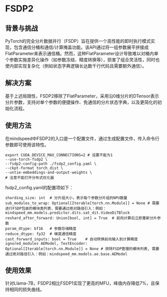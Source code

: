 # FSDP2

## 背景与挑战

PyTorch的完全分片数据并行（FSDP）旨在提供一个高性能的即时执行模式实现，包含通信分桶和通信/计算掩盖功能。该API通过将一组参数展平拼接成FlatParameter来表示通信桶。然而，这种FlatParameter设计导致难以对桶内单个参数实施差异化操作（如参数冻结、精度转换等），损害了组合灵活性，同时也使内部实现复杂化（例如状态字典逻辑长达数千行代码且需要额外通信）。

## 解决方案

基于上述局限性，FSDP2移除了FlatParameter，采用沿0维分片的DTensor表示分片参数，支持对单个参数的便捷操作、免通信的分片状态字典，以及更简化的初始化流程。

## 使用方法

在mindspeed中FSDP2的入口是一个配置文件，通过生成配置文件，传入命令行参数即可使用该特性。
```
export CUDA_DEVICE_MAX_CONNECTIONS=2 # 设置不能为1
--use-torch-fsdp2 \
--fsdp2-config-path ./fsdp2_config.yaml \
--ckpt-format torch_dist \
--untie-embeddings-and-output-weights \
# 注意不能打开分布式优化器
```
fsdp2_config.yaml的配置项如下：
```
sharding_size: int	# 分片组大小，表示每个参数分片组的NPU数量
sub_modules_to_wrap: Optional[Iterable[torch.nn.Module]] = None	# 需要进行FSDP包装的模块类列表，需要通过绝对路径引入：例如：mindspeed_mm.models.predictor.dits.sat_dit.VideoDiTBlock
reshard_after_forward: Union[bool, int] = True	# 前向计算后立即重新分片参数
param_dtype: bf16	# 参数存储精度
reduce_dtype: fp32	# 梯度通信精度
cast_forward_inputs: bool = True	# 自动转换前向输入到计算精度
ignored_modules	AEModel, TextEncoder: Optional[Iterable[torch.nn.Module]] = None # 排除FSDP管理的模块列表, 需要通过绝对路径引入：例如：mindspeed_mm.models.ae.base.AEModel
```

## 使用效果
针对Llama-7B，FSDP2相比FSDP1实现了更高的MFU，峰值内存降低7%，且保持相同的损失曲线。